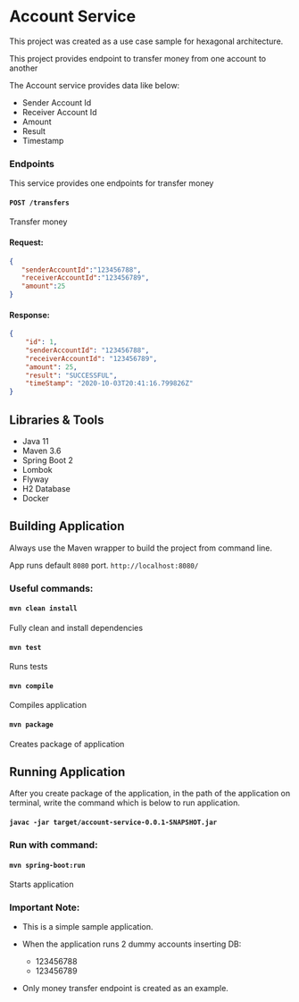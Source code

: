 # Account Service

This project was created as a use case sample for hexagonal architecture.

This project provides endpoint to transfer money from one account to another

The Account service provides data like below:

* Sender Account Id
* Receiver Account Id
* Amount
* Result
* Timestamp

### Endpoints

This service provides one endpoints for transfer money

#### `POST /transfers`

Transfer money

#### Request:

```json
{
   "senderAccountId":"123456788",
   "receiverAccountId":"123456789",
   "amount":25
}
```

#### Response:

```json
{
    "id": 1,
    "senderAccountId": "123456788",
    "receiverAccountId": "123456789",
    "amount": 25,
    "result": "SUCCESSFUL",
    "timeStamp": "2020-10-03T20:41:16.799826Z"
}
```

## Libraries & Tools

* Java 11
* Maven 3.6
* Spring Boot 2
* Lombok
* Flyway
* H2 Database
* Docker


## Building Application

Always use the Maven wrapper to build the project from command line.

App runs default `8080` port. `http://localhost:8080/`

### Useful commands:

#### `mvn clean install`
Fully clean and install dependencies
#### `mvn test`
Runs tests
#### `mvn compile`
Compiles application
#### `mvn package`
Creates package of application


## Running Application

After you create package of the application, in the path of the application on terminal, write the command which is below to run application.

#### `javac -jar target/account-service-0.0.1-SNAPSHOT.jar`

### Run with command:

#### `mvn spring-boot:run`
Starts application


### Important Note:
* This is a simple sample application.
* When the application runs 2 dummy accounts inserting DB:
  - 123456788
  - 123456789

* Only money transfer endpoint is created as an example.
